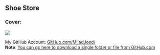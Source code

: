 ## Shoe Store


### Cover:
![](https://s29.picofile.com/file/8466116618/Shoe_Store_ex.gif)

My GitHub Account: [GitHub.com/MiladJoodi](https://github.com/miladjoodi)  
**Note**: [You can go here to download a single folder or file from GitHub.com](https://minhaskamal.github.io/DownGit/#/home)

